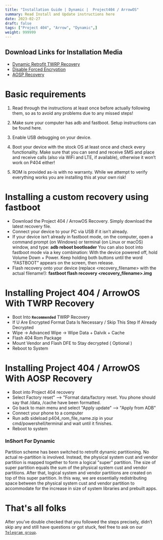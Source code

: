 ```yaml
---
title: "Installation Guide | Dynamic |  Project404 / ArrowOS"
summary: Read Install and Update instructions here
date: 2023-02-27
draft: false
tags: ["Project 404", "Arrow", "Dynamic",]
weight: 999999
---
```


## Download Links for Installation Media

- [Dynamic Retrofit TWRP Recovery]()
- [Disable Forced Encryption]()
- [AOSP Recovery]()

# Basic requirements

1. Read through the instructions at least once before actually following them, so as to avoid any problems due to any missed steps!

 2. Make sure your computer has adb and fastboot. Setup instructions can be found here.

 3. Enable USB debugging on your device.

4. Boot your device with the stock OS at least once and check every functionality. Make sure that you can send and receive SMS and place and receive calls          (also   via WiFi and LTE, if available), otherwise it won’t work on P404 either!

 5. ROM is provided as-is with no warranty. While we attempt to verify everything works you are installing this at your own risk!

# Installing a custom recovery using fastboot

- Download the Project 404 / ArrowOS  Recovery. Simply download the latest recovery file.
- Connect your device to your PC via USB if it isn’t already.
- If your device isn’t already in fastboot mode, on the computer, open a command prompt (on Windows) or terminal (on Linux or macOS) window, and type: **adb reboot bootloader** You can also boot into fastboot mode via a key combination: With the device powered off, hold Volume Down + Power. Keep holding both buttons until the word “FASTBOOT” appears on the screen, then release.
- Flash recovery onto your device (replace <recovery_filename> with the actual filename!):
    **fastboot flash recovery <recovery_filename>.img**

# Installing Project 404 / ArrowOS With TWRP Recovery

- Boot Into **`Recommended`** TWRP Recovery
- If U Are Encrypted Format Data Is Necessary / Skip This Step If Already Decrypted
- Wipe -> Advanced Wipe -> Wipe Data + Dalvik + Cache
- Flash 404 Rom Package
- Mount Vendor and Flash DFE to Stay decrypted ( Optional )
- Reboot to System

# Installing Project 404 / ArrowOS With AOSP Recovery

- Boot into Project 404 recovery
- Select Factory reset" --> "Format data/factory reset. You phone should say that /data, /cache  have been formatted.
- Go back to main menu and select "Apply update" --> "Apply from ADB"
- Connect your phone to a computer
- Run adb sideload p404_rom_file_name.zip in your cmd/powershell/terminal and wait until it finishes.
- Reboot to system

### InShort For Dynamic

Partition scheme has been switched to retrofit dynamic partitioning. No actual re-partition is involved. Instead, the physical system cust and vendor partition is mapped together to form a logical "super" partition. The size of super partition equals the sum of the physical system cust and vendor partitions. After that, logical system and vendor partitions are created on top of this super partition. In this way, we are essentially redistributing space between the physical system cust and vendor partition to accommodate for the increase in size of system libraries and prebuilt apps.

# That's all folks
After you’ve double checked that you followed the steps precisely, didn’t skip any and still have questions or got stuck, feel free to ask on our [`Telegram group`](https://t.me/resist15_support).

